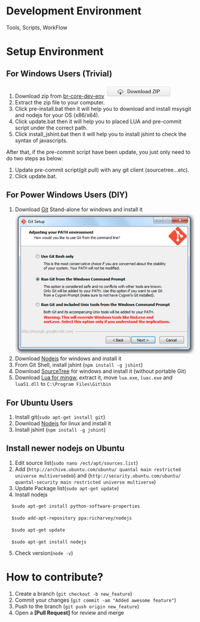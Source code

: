 Development Environment 
=======

Tools, Scripts, WorkFlow

Setup Environment
=======

For Windows Users (Trivial)
-------
1. Download zip from [br-core-dev-env](https://github.com/br-core/dev-env/archive/master.zip)
![dl-zip](images/dl-zip.PNG)
2. Extract the zip file to your computer.
3. Click pre-install.bat then it will help you to download and install msysgit and nodejs for your OS (x86/x64).
3. Click update.bat then it will help you to placed LUA and pre-commit script under the correct path.
4. Click install_jshint.bat then it will help you to install jshint to check the syntax of javascripts.

After that, if the pre-commit script have been update, you just only need to do two steps as below:

1. Update pre-commit script(git pull) with any git client (sourcetree...etc).
2. Click update.bat.

For Power Windows Users (DIY)
-------
1. Download [Git](http://git-scm.com/download/win) Stand-alone for windows and install it
![mysgit setup](images/mysgit.png)
2. Download [Nodejs](http://nodejs.org/download/) for windows and install it
3. From Git Shell, install jshint (`npm install -g jshint`)
4. Download [SourceTree](http://www.sourcetreeapp.com/download/) for windows and install it (without portable Git)
5. Download [Lua for mingw](mingw_lua.zip), extract it, move `lua.exe`, `luac.exe` and `lua51.dll` to `C:\Program Files\Git\bin`

For Ubuntu Users
-------
1. Install git(`sudo apt-get install git`)
2. Download [Nodejs](http://nodejs.org/download/) for linux and install it
3. Install jshint (`npm install -g jshint`)

Install newer nodejs on Ubuntu
-------
1. Edit source list(`sudo nano /ect/apt/sources.list`)
2. Add (`http://archive.ubuntu.com/ubuntu/ quantal main restricted universe multiversedeb`) and (`http://security.ubuntu.com/ubuntu/ quantal-security main restricted universe multiverse`)
3. Update Package list(`sudo apt-get update`)
4. Install nodejs
```
  $sudo apt-get install python-software-properties

  $sudo add-apt-repository ppa:richarvey/nodejs

  $sudo apt-get update
  
  $sudo apt-get install nodejs
```
5. Check version(`node -v`)


How to contribute?
=======
1. Create a branch (`git checkout -b new_feature`)
2. Commit your changes (`git commit -am "Added awesome feature"`)
3. Push to the branch (`git push origin new_feature`)
4. Open a **[Pull Request]** for review and merge
